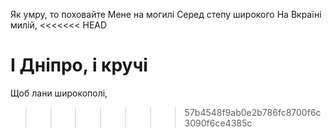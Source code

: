 Як умру, то поховайте
Мене на могилі 
Серед степу широкого
На Вкраїні милій,
<<<<<<< HEAD

І Дніпро, і кручі
=======
Щоб лани широкополі,
>>>>>>> 57b4548f9ab0e2b786fc8700f6c3090f6ce4385c
